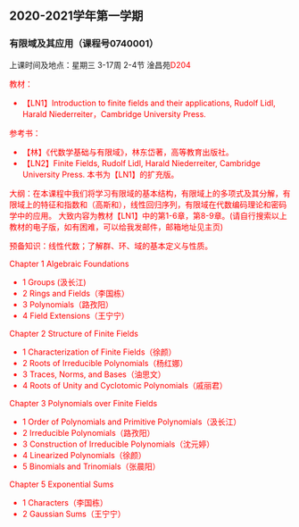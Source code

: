 ## 2020-2021学年第一学期
### 有限域及其应用（课程号0740001）

上课时间及地点：星期三	3-17周	2-4节 淦昌苑<font color=Red>D204<font>

教材：
* 【LN1】Introduction to finite fields and their applications, Rudolf Lidl, Harald Niederreiter，Cambridge University Press.

参考书：
* 【林】《代数学基础与有限域》，林东岱著，高等教育出版社。
* 【LN2】Finite Fields, Rudolf Lidl, Harald Niederreiter, Cambridge University Press. 本书为【LN1】的扩充版。

大纲：在本课程中我们将学习有限域的基本结构，有限域上的多项式及其分解，有限域上的特征和指数和（高斯和），线性回归序列，有限域在代数编码理论和密码学中的应用。
大致内容为教材【LN1】中的第1-6章，第8-9章。(请自行搜索以上教材的电子版，如有困难，可以给我发邮件，邮箱地址见主页)

预备知识：线性代数；了解群、环、域的基本定义与性质。

Chapter 1 Algebraic Foundations
* 1 Groups (汲长江)
* 2 Rings and Fields（李国栋）
* 3 Polynomials（路孜阳）
* 4 Field Extensions（王宁宁）

Chapter 2 Structure of Finite Fields
* 1 Characterization of Finite Fields（徐颜）
* 2 Roots of Irreducible Polynomials（杨红娜）
* 3 Traces, Norms, and Bases（油思文）
* 4 Roots of Unity and Cyclotomic Polynomials（戚丽君）

Chapter 3 Polynomials over Finite Fields
* 1 Order of Polynomials and Primitive Polynomials（汲长江）
* 2 Irreducible Polynomials（路孜阳）
* 3 Construction of Irreducible Polynomials（沈元婷）
* 4 Linearized Polynomials（徐颜）
* 5 Binomials and Trinomials（张晨阳）

Chapter 5 Exponential Sums
* 1 Characters（李国栋）
* 2 Gaussian Sums（王宁宁）
